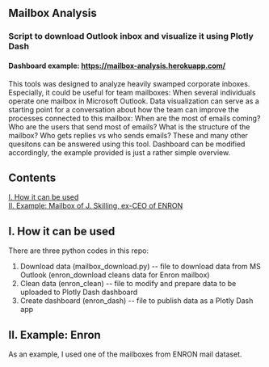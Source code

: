 ## Mailbox Analysis
### Script to download Outlook inbox and visualize it using Plotly Dash
#### Dashboard example: https://mailbox-analysis.herokuapp.com/

This tools was designed to analyze heavily swamped corporate inboxes. Especially, it could be useful for team mailboxes: When several individuals operate one mailbox in Microsoft Outlook. Data visualization can serve as a starting point for a conversation about how the team can improve the processes connected to this mailbox: When are the most of emails coming? Who are the users that send most of emails? What is the structure of the mailbox? Who gets replies vs who sends emails? These and many other quesitons can be answered using this tool. Dashboard can be modified accordingly, the example provided is just a rather simple overview. 

## Contents
[I. How it can be used](#i-how-it-can-be-used) <br/>
[II. Example: Mailbox of J. Skilling, ex-CEO of ENRON](#ii-example-enron) <br/>

## I. How it can be used
There are three python codes in this repo:
1. Download data (mailbox_download.py) -- file to download data from MS Outlook (enron_download cleans data for Enron mailbox)
2. Clean data (enron_clean) -- file to modify and prepare data to be uploaded to Plotly Dash dashboard
3. Create dashboard (enron_dash) -- file to publish data as a Plotly Dash app


## II. Example: Enron
As an example, I used one of the mailboxes from ENRON mail dataset.
